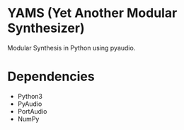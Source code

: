 # YAMS (Yet Another Modular Synthesizer)

Modular Synthesis in Python using pyaudio.

# Dependencies 

- Python3
- PyAudio
- PortAudio 
- NumPy
